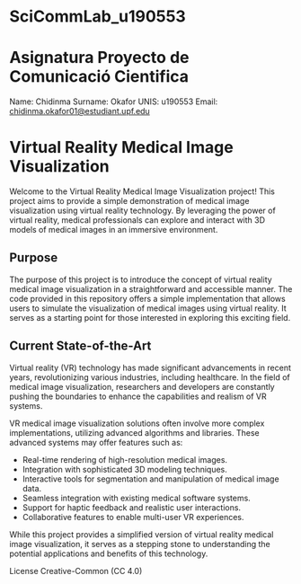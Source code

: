# SciCommLab_u190553

# Asignatura Proyecto de Comunicació Cientifica

Name: Chidinma Surname: Okafor UNIS: u190553 Email: chidinma.okafor01@estudiant.upf.edu


# Virtual Reality Medical Image Visualization

Welcome to the Virtual Reality Medical Image Visualization project! This project aims to provide a simple demonstration of medical image visualization using virtual reality technology. By leveraging the power of virtual reality, medical professionals can explore and interact with 3D models of medical images in an immersive environment.

## Purpose

The purpose of this project is to introduce the concept of virtual reality medical image visualization in a straightforward and accessible manner. The code provided in this repository offers a simple implementation that allows users to simulate the visualization of medical images using virtual reality. It serves as a starting point for those interested in exploring this exciting field.

## Current State-of-the-Art

Virtual reality (VR) technology has made significant advancements in recent years, revolutionizing various industries, including healthcare. In the field of medical image visualization, researchers and developers are constantly pushing the boundaries to enhance the capabilities and realism of VR systems.

VR medical image visualization solutions often involve more complex implementations, utilizing advanced algorithms and libraries. These advanced systems may offer features such as:

- Real-time rendering of high-resolution medical images.
- Integration with sophisticated 3D modeling techniques.
- Interactive tools for segmentation and manipulation of medical image data.
- Seamless integration with existing medical software systems.
- Support for haptic feedback and realistic user interactions.
- Collaborative features to enable multi-user VR experiences.

While this project provides a simplified version of virtual reality medical image visualization, it serves as a stepping stone to understanding the potential applications and benefits of this technology.

License Creative-Common (CC 4.0)
